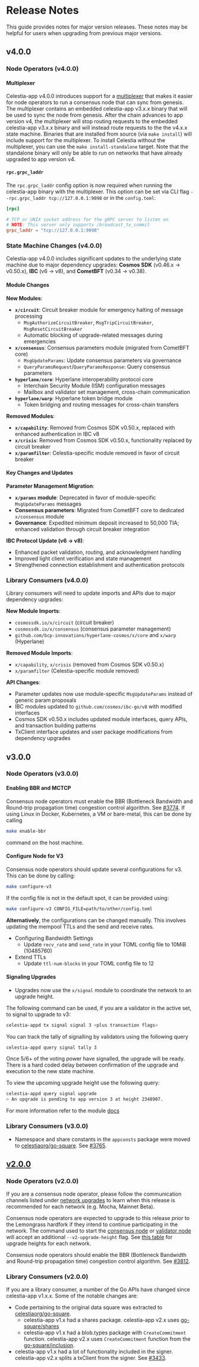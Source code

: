 # Release Notes

This guide provides notes for major version releases. These notes may be helpful for users when upgrading from previous major versions.

## v4.0.0

### Node Operators (v4.0.0)

#### Multiplexer

Celestia-app v4.0.0 introduces support for a [multiplexer](https://github.com/celestiaorg/celestia-app/tree/e5d5ac6732c55150ea3573e17bec162fe836e0c6/multiplexer) that makes it easier for node operators to run a consensus node that can sync from genesis. The multiplexer contains an embedded celestia-app v3.x.x binary that will be used to sync the node from genesis. After the chain advances to app version v4, the multiplexer will stop routing requests to the embedded celestia-app v3.x.x binary and will instead route requests to the the v4.x.x state machine. Binaries that are installed from source (via `make install`) will include support for the multiplexer. To install Celestia without the multiplexer, you can use the `make install-standalone` target. Note that the standalone binary will only be able to run on networks that have already upgraded to app version v4.

#### `rpc.grpc_laddr`

The `rpc.grpc_laddr` config option is now required when running the celestia-app binary with the multiplexer. This option can be set via CLI flag `--rpc.grpc_laddr tcp://127.0.0.1:9098` or in the `config.toml`:

```toml
[rpc]

# TCP or UNIX socket address for the gRPC server to listen on
# NOTE: This server only supports /broadcast_tx_commit
grpc_laddr = "tcp://127.0.0.1:9098"
```

### State Machine Changes (v4.0.0)

Celestia-app v4.0.0 includes significant updates to the underlying state machine due to major dependency upgrades: **Cosmos SDK** (v0.46.x → v0.50.x), **IBC** (v6 → v8), and **CometBFT** (v0.34 → v0.38).

#### Module Changes

**New Modules**:
- **`x/circuit`**: Circuit breaker module for emergency halting of message processing
  - `MsgAuthorizeCircuitBreaker`, `MsgTripCircuitBreaker`, `MsgResetCircuitBreaker`
  - Automatic blocking of upgrade-related messages during emergencies
- **`x/consensus`**: Consensus parameters module (migrated from CometBFT core)
  - `MsgUpdateParams`: Update consensus parameters via governance
  - `QueryParamsRequest`/`QueryParamsResponse`: Query consensus parameters
- **`hyperlane/core`**: Hyperlane interoperability protocol core
  - Interchain Security Module (ISM) configuration messages
  - Mailbox and validator set management, cross-chain communication
- **`hyperlane/warp`**: Hyperlane token bridge module
  - Token bridging and routing messages for cross-chain transfers

**Removed Modules**:
- **`x/capability`**: Removed from Cosmos SDK v0.50.x, replaced with enhanced authentication in IBC v8
- **`x/crisis`**: Removed from Cosmos SDK v0.50.x, functionality replaced by circuit breaker
- **`x/paramfilter`**: Celestia-specific module removed in favor of circuit breaker

#### Key Changes and Updates

**Parameter Management Migration**:
- **`x/params` module**: Deprecated in favor of module-specific `MsgUpdateParams` messages
- **Consensus parameters**: Migrated from CometBFT core to dedicated `x/consensus` module  
- **Governance**: Expedited minimum deposit increased to 50,000 TIA; enhanced validation through circuit breaker integration

**IBC Protocol Update (v6 → v8)**:
- Enhanced packet validation, routing, and acknowledgment handling
- Improved light client verification and state management  
- Strengthened connection establishment and authentication protocols

### Library Consumers (v4.0.0)

Library consumers will need to update imports and APIs due to major dependency upgrades:

**New Module Imports**:
- `cosmossdk.io/x/circuit` (circuit breaker)
- `cosmossdk.io/x/consensus` (consensus parameter management)
- `github.com/bcp-innovations/hyperlane-cosmos/x/core` and `x/warp` (Hyperlane)

**Removed Module Imports**:
- `x/capability`, `x/crisis` (removed from Cosmos SDK v0.50.x)
- `x/paramfilter` (Celestia-specific module removed)

**API Changes**:
- Parameter updates now use module-specific `MsgUpdateParams` instead of generic param proposals
- IBC modules updated to `github.com/cosmos/ibc-go/v8` with modified interfaces
- Cosmos SDK v0.50.x includes updated module interfaces, query APIs, and transaction building patterns
- TxClient interface updates and user package modifications from dependency upgrades

## v3.0.0

### Node Operators (v3.0.0)

#### Enabling BBR and MCTCP

Consensus node operators must enable the BBR (Bottleneck Bandwidth and Round-trip propagation time) congestion control algorithm. See [#3774](https://github.com/celestiaorg/celestia-app/pull/3774).
If using Linux in Docker, Kubernetes, a VM or bare-metal, this can be done by calling

```sh
make enable-bbr
```

command on the host machine.

#### Configure Node for V3

Consensus node operators should update several configurations for v3. This can be done by calling:

```sh
make configure-v3
```

If the config file is not in the default spot, it can be provided using:

```sh
make configure-v3 CONFIG_FILE=path/to/other/config.toml
```

**Alternatively**, the configurations can be changed manually. This involves updating the mempool TTLs and the send and receive rates.

- Configuring Bandwidth Settings
  - Update `recv_rate` and `send_rate` in your TOML config file to 10MiB (10485760)
- Extend TTLs
  - Update `ttl-num-blocks` in your TOML config file to 12

#### Signaling Upgrades

- Upgrades now use the `x/signal` module to coordinate the network to an upgrade height.

The following command can be used, if you are a validator in the active set, to signal to upgrade to v3:

```bash
celestia-appd tx signal signal 3 <plus transaction flags>
```

You can track the tally of signalling by validators using the following query

```bash
celestia-appd query signal tally 3
```

Once 5/6+ of the voting power have signalled, the upgrade will be ready. There is a hard coded delay between confirmation of the upgrade and execution to the new state machine.

To view the upcoming upgrade height use the following query:

```bash
celestia-appd query signal upgrade
> An upgrade is pending to app version 3 at height 2348907.
```

For more information refer to the module [docs](../../x/signal/README.md)

### Library Consumers (v3.0.0)

- Namespace and share constants in the `appconsts` package were moved to [celestiaorg/go-square](https://github.com/celestiaorg/go-square). See [#3765](https://github.com/celestiaorg/celestia-app/pull/3765).

## [v2.0.0](https://github.com/celestiaorg/celestia-app/releases/tag/v2.0.0)

### Node Operators (v2.0.0)

If you are a consensus node operator, please follow the communication channels listed under [network upgrades](https://docs.celestia.org/how-to-guides/participate#network-upgrades) to learn when this release is recommended for each network (e.g. Mocha, Mainnet Beta).

Consensus node operators are expected to upgrade to this release _prior_ to the Lemongrass hardfork if they intend to continue participating in the network. The command used to start the [consensus node](https://docs.celestia.org/how-to-guides/consensus-node#start-the-consensus-node) or [validator node](https://docs.celestia.org/how-to-guides/validator-node#run-the-validator-node) will accept an additional `--v2-upgrade-height` flag. See [this table](https://docs.celestia.org/how-to-guides/network-upgrade-process#lemongrass-network-upgrade) for upgrade heights for each network.

Consensus node operators should enable the BBR (Bottleneck Bandwidth and Round-trip propagation time) congestion control algorithm. See [#3812](https://github.com/celestiaorg/celestia-app/pull/3812).

### Library Consumers (v2.0.0)

If you are a library consumer, a number of the Go APIs have changed since celestia-app v1.x.x. Some of the notable changes are:

- Code pertaining to the original data square was extracted to [celestiaorg/go-square](https://github.com/celestiaorg/go-square).
  - celestia-app v1.x had a shares package. celestia-app v2.x uses [go-square/shares](https://github.com/celestiaorg/go-square/tree/c8242f96a844956f8d1c60e5511104deed8bc361/shares)
  - celestia-app v1.x had a blob.types package with `CreateCommitment` function. celestia-app v2.x uses `CreateCommitment` function from the [go-square/inclusion](https://github.com/celestiaorg/go-square/tree/c8242f96a844956f8d1c60e5511104deed8bc361/inclusion).
- celestia-app v1.x had a lot of functionality included in the signer. celestia-app v2.x splits a txClient from the signer. See [#3433](https://github.com/celestiaorg/celestia-app/pull/3433).
